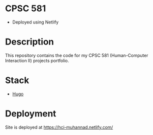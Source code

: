 # CPSC 581
- Deployed using Netlify

# Description
This repository contains the code for my CPSC 581 (Human-Computer Interaction II) projects portfolio.

# Stack
- [Hugo](https://gohugo.io/)

# Deployment
Site is deployed at https://hci-muhannad.netlify.com/

